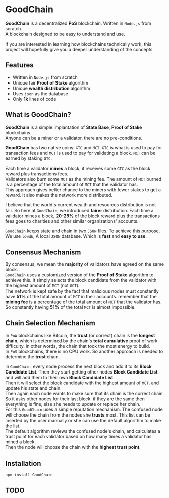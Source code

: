 # GoodChain

**GoodChain** is a decentralized **PoS** blockchain. Written in `Node.js` from scratch.  
A blockchain designed to be easy to understand and use.

If you are interested in learning how blockchains technically work, this project will hopefully give you a deeper understanding of the concepts.  
<!-- You can read my [`step-by-step tutorial`](./) article, on how to write this blockchain. -->

## Features

* Written in `Node.js` from scratch
* Unique fair **Proof of Stake** algorithm
* Unique **wealth distribution** algorithm
* Uses `json` as the database
* Only **1k** lines of code

## What is GoodChain?

**GoodChain** is a simple implantation of **State Base**, **Proof of Stake** blockchains.  
Anyone can be a miner or a validator, there are no pre-conditions.  

**GoodChain** has two native coins: `GTC` and `MCT`. `GTC` is what is used to pay for transaction fees and `MCT` is used to pay for validating a block. `MCT` can be earned by staking `GTC`.  

Each time a validator **mines** a block, it receives some `GTC` as the block reward plus transactions fees.  
Validators also burn some `MCT` as the mining fee. The amount of `MCT` burned is a percentage of the total amount of `MCT` that the validator has.  
This approach gives better chance to the miners with fewer stakes to get a reward. It also makes the network more distributed.  

I believe that the world's current wealth and resources distribution is not fair. So here at `GoodChain`, we introduced **fairer** distribution. Each time a validator mines a block, **20-25%** of the block reward plus the transactions fees goes to charities and other similar organizations' accounts.

`GoodChain` keeps state and chain in two `JSON` files. To achieve this purpose, We use `lowdb`, A local `JSON` database. Which is **fast** and **easy to use**.

## Consensus Mechanism

By consensus, we mean the **majority** of validators have agreed on the same block.  
`GoodChain` uses a customized version of the **Proof of Stake** algorithm to achieve this. It simply selects the block candidate from the validator with the highest amount of `MCT` (not `GCT`).  
The network is kept safe by the fact that malicious nodes must constantly have **51%** of the total amount of `MCT` in their accounts. remember that the **mining fee** is a percentage of the total amount of `MCT` that the validator has. So constantly having **51%** of the total `MCT` is almost impossible.

## Chain Selection Mechanism

In `PoW` blockchains like Bitcoin, the **trust** (or correct) chain is the **longest chain**, which is determined by the chain's **total cumulative** proof of work difficulty. in other words, the chain that took the most energy to build.  
In `PoS` blockchains, there is no CPU work. So another approach is needed to determine the **trust** chain.  

in `GoodChain`, every node process the next block and add it to its **Block Candidate List**. Then they start getting other nodes **Block Candidate List** and will add them to their own **Block Candidate List**.  
Then it will select the block candidate with the highest amount of `MCT`. and update his state and chain.  
Then again each node wants to make sure that its chain is the correct chain. So it asks other nodes for their last block. if they are the same then everything is fine, else she needs to update or replace her chain.  
For this `GoodChain` uses a simple reputation mechanism. The confused node will choose the chain from the nodes she **trusts** most.  This list can be inserted by the user manually or she can use the default algorithm to make the list.  
The default algorithm reviews the confused node's chain, and calculates a trust point for each validator based on how many times a validator has mined a block.  
Then the node will choose the chain with the **highest trust point**.

## Installation

```bash
npm install GoodChain
```

## TODO
<!-- 
## Usage

## GoodChain's architecture

### Blocks

Each block contains:

* **transaction**
* Hash of the current block
* Hash of the previous block

### Transactions

## Glossary

### Candidate block

Each node has a `Candidate Blocks` list. Nodes add a Candidate block to the list only if it is has a valid signature. -->